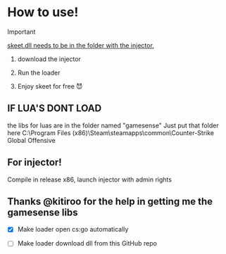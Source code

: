 # How to use!

> [!IMPORTANT]
> <ins>skeet.dll needs to be in the folder with the injector.</ins>

1. download the injector 

2. Run the loader 

3. Enjoy skeet for free 😈


## IF LUA'S DONT LOAD 
the libs for luas are in the folder named "gamesense" Just put that folder here   C:\Program Files (x86)\Steam\steamapps\common\Counter-Strike Global Offensive

## For injector!

Compile in release x86, launch injector with admin rights

## Thanks @kitiroo for the help in getting me the gamesense libs 

- [X] Make loader open cs:go automatically
- [ ] Make loader download dll from this GitHub repo

